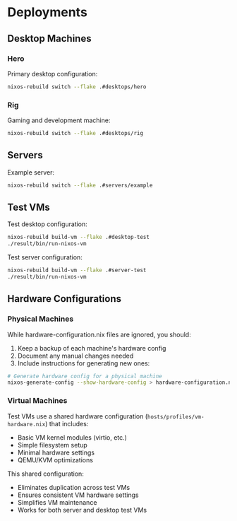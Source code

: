 # Deployments

## Desktop Machines

### Hero
Primary desktop configuration:
```bash
nixos-rebuild switch --flake .#desktops/hero
```

### Rig
Gaming and development machine:
```bash
nixos-rebuild switch --flake .#desktops/rig
```

## Servers

Example server:
```bash
nixos-rebuild switch --flake .#servers/example
```

## Test VMs

Test desktop configuration:
```bash
nixos-rebuild build-vm --flake .#desktop-test
./result/bin/run-nixos-vm
```

Test server configuration:
```bash
nixos-rebuild build-vm --flake .#server-test
./result/bin/run-nixos-vm
```

## Hardware Configurations

### Physical Machines
While hardware-configuration.nix files are ignored, you should:
1. Keep a backup of each machine's hardware config
2. Document any manual changes needed
3. Include instructions for generating new ones:
```bash
# Generate hardware config for a physical machine
nixos-generate-config --show-hardware-config > hardware-configuration.nix
```

### Virtual Machines
Test VMs use a shared hardware configuration (`hosts/profiles/vm-hardware.nix`) that includes:
- Basic VM kernel modules (virtio, etc.)
- Simple filesystem setup
- Minimal hardware settings
- QEMU/KVM optimizations

This shared configuration:
- Eliminates duplication across test VMs
- Ensures consistent VM hardware settings
- Simplifies VM maintenance
- Works for both server and desktop test VMs
